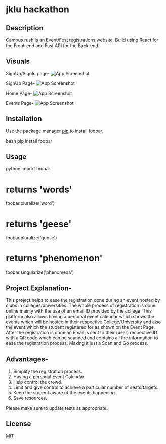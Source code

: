 # jklu hackathon
## Description

Campus rush is an Event/Fest registrations website. Build using React for the Front-end and Fast API for the Back-end.

## Visuals
SignUp/SignIn page-
![App Screenshot](https://drive.google.com/file/d/1nFjRGYkgqszPr_vDTojebs467xwouIAH/view)

SignUp Page-
![App Screenshot](https://drive.google.com/file/d/1tUv4-Fci329kSB0OmFrVV6O4-367wSn6/view)

Home Page-
![App Screenshot](https://drive.google.com/file/d/1gcussZ5AX3Kvt6yV6SxWYqO-uu-72_YF/view)

Events Page-
![App Screenshot](https://drive.google.com/file/d/1xoH7ryunn2d1CvgA5bed0MLD1jETRTJJ/view)

## Installation

Use the package manager [pip](https://pip.pypa.io/en/stable/) to install foobar.

bash
pip install foobar


## Usage

python
import foobar

# returns 'words'
foobar.pluralize('word')

# returns 'geese'
foobar.pluralize('goose')

# returns 'phenomenon'
foobar.singularize('phenomena')


## Project Explanation-
This project helps to ease the registration done during an event hosted by clubs in colleges/universities. The whole process of registration is done online mainly with the use of an email ID provided by the college. 
This platform also allows having a personal event calendar which shows the events which will be hosted in their respective College/University and also the event which the student registered for as shown on the Event Page.
After the registration is done an Email is sent to their (user) respective ID with a QR code which can be scanned and contains all the information to ease the registration process.
Making it just a Scan and Go process.

## Advantages-
1. Simplify the registration process.
2. Having a personal Event Calendar.
3. Help control the crowd.
4. Limit and give control to achieve a particular number of seats/targets.
5. Keep the student aware of the events happening.
6. Save resources. 
 

Please make sure to update tests as appropriate.

## License
[MIT](https://choosealicense.com/licenses/mit/)
